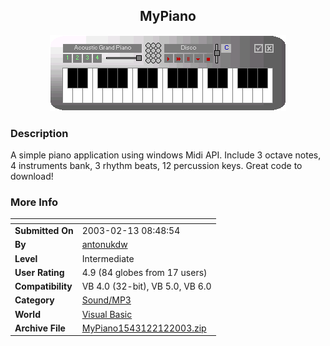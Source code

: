 ﻿<div align="center">

## MyPiano

<img src="PIC200331244250752.gif">
</div>

### Description

A simple piano application using windows Midi API. Include 3 octave notes, 4 instruments bank, 3 rhythm beats, 12 percussion keys. Great code to download!
 
### More Info
 


<span>             |<span>
---                |---
**Submitted On**   |2003-02-13 08:48:54
**By**             |[antonukdw](https://github.com/Planet-Source-Code/PSCIndex/blob/master/ByAuthor/antonukdw.md)
**Level**          |Intermediate
**User Rating**    |4.9 (84 globes from 17 users)
**Compatibility**  |VB 4\.0 \(32\-bit\), VB 5\.0, VB 6\.0
**Category**       |[Sound/MP3](https://github.com/Planet-Source-Code/PSCIndex/blob/master/ByCategory/sound-mp3__1-45.md)
**World**          |[Visual Basic](https://github.com/Planet-Source-Code/PSCIndex/blob/master/ByWorld/visual-basic.md)
**Archive File**   |[MyPiano1543122122003\.zip](https://github.com/Planet-Source-Code/antonukdw-mypiano__1-43153/archive/master.zip)








